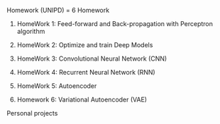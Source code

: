 ﻿Homework (UNIPD) = 6 Homework
 
 1) HomeWork 1: Feed-forward and Back-propagation with Perceptron algorithm
 
 2) HomeWork 2: Optimize and train Deep Models
 
 3) HomeWork 3: Convolutional Neural Network (CNN)
 
 4) HomeWork 4: Recurrent Neural Network (RNN)
 
 5) HomeWork 5: Autoencoder
 
 6) Homework 6: Variational Autoencoder (VAE)
 
 
 Personal projects
 
 
